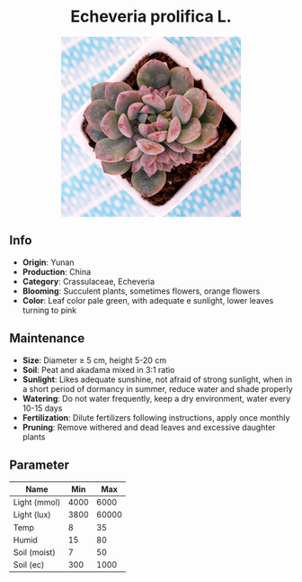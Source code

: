 <h1 align='center'>Echeveria prolifica L.</h1>
<p align="center">
    <img 
        align='center'
        width='320'
        src="../images/echeveria prolifica l.png" 
        alt='Echeveria prolifica L.' />
</p>

## Info

 - **Origin**: Yunan
 - **Production**: China
 - **Category**: Crassulaceae, Echeveria
 - **Blooming**: Succulent plants, sometimes flowers, orange flowers
 - **Color**: Leaf color pale green, with adequate e sunlight, lower leaves turning to pink

## Maintenance

 - **Size**: Diameter ≥ 5 cm, height 5-20 cm
 - **Soil**: Peat and akadama mixed in 3:1 ratio
 - **Sunlight**: Likes adequate sunshine, not afraid of strong sunlight, when in a short period of dormancy in summer, reduce water and shade properly
 - **Watering**: Do not water frequently, keep a dry environment, water every 10-15 days
 - **Fertilization**: Dilute fertilizers following instructions, apply once monthly
 - **Pruning**: Remove withered and dead leaves and excessive daughter plants

## Parameter

| Name         | Min  | Max   |
|--------------|------|-------|
| Light (mmol) | 4000 | 6000  |
| Light (lux)  | 3800 | 60000 |
| Temp         | 8    | 35    |
| Humid        | 15   | 80    |
| Soil (moist) | 7   | 50    |
| Soil (ec)    | 300  | 1000  |